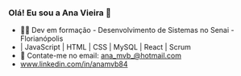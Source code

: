 ### Olá! Eu sou a Ana Vieira 👋

- 👩‍🎓 Dev em formação - Desenvolvimento de Sistemas no Senai - Florianópolis
- | JavaScript | HTML | CSS | MySQL | React | Scrum
- 📩 Contate-me no email: ana_mvb_@hotmail.com
-    www.linkedin.com/in/anamvb84 
